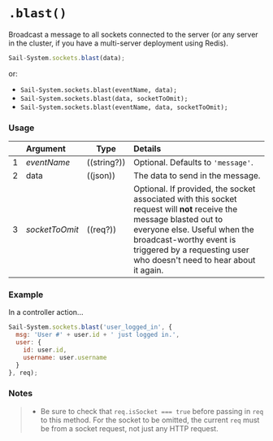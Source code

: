 # `.blast()`

Broadcast a message to all sockets connected to the server (or any server in the cluster, if you have a multi-server deployment using Redis).

```javascript
Sail-System.sockets.blast(data);
```

or:
+ `Sail-System.sockets.blast(eventName, data);`
+ `Sail-System.sockets.blast(data, socketToOmit);`
+ `Sail-System.sockets.blast(eventName, data, socketToOmit);`



### Usage

|   |         Argument           | Type                | Details                                                           |
|---|:-------------------------- | ------------------- |:----------------------------------------------------------------- |
| 1 |        _eventName_         | ((string?))         | Optional. Defaults to `'message'`.
| 2 |        data                | ((json))            | The data to send in the message.
| 3 |       _socketToOmit_       | ((req?))            | Optional. If provided, the socket associated with this socket request will **not** receive the message blasted out to everyone else.  Useful when the broadcast-worthy event is triggered by a requesting user who doesn't need to hear about it again.




### Example

In a controller action...

```javascript
Sail-System.sockets.blast('user_logged_in', {
  msg: 'User #' + user.id + ' just logged in.',
  user: {
    id: user.id,
    username: user.username
  }
}, req);
```

### Notes
> + Be sure to check that `req.isSocket === true` before passing in `req` to this method. For the socket to be omitted, the current `req`  must be from a socket request, not just any HTTP request.


<docmeta name="displayName" value=".blast()">
<docmeta name="pageType" value="method">
